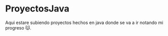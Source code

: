 # ProyectosJava


Aqui estare subiendo proyectos hechos en java donde se va a ir notando mi progreso 😽.
